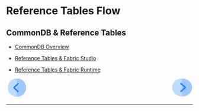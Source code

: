 #   Reference Tables Flow




## CommonDB & Reference Tables



- [CommonDB Overview](/articles/22_reference(commonDB)_tables/01_fabric_commonDB_overview.md)

- [Reference Tables & Fabric Studio](/articles/22_reference(commonDB)_tables/02_reference_table_fabric_studio.md)

- [Reference Tables & Fabric Runtime](/articles/22_reference(commonDB)_tables/03_fabric_commonDB_runtime.md)






[![Previous](/articles/images/Previous.png)](/academy/Training_Level_1/08_reference(commonDB)_tables/01_commonDB_overview.md)[<img align="right" width="60" height="54" src="/articles/images/Next.png">](/academy/Training_Level_1/08_reference(commonDB)_tables/03_commonDB_exercises.md)

------

